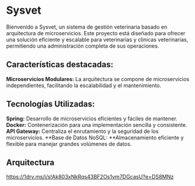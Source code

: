 # Sysvet

Bienvenido a Sysvet, un sistema de gestión veterinaria basado en arquitectura de microservicios. Este proyecto está diseñado para ofrecer una solución eficiente y escalable para veterinarias y clinicas veterinarias, permitiendo una administración completa de sus operaciones.

## Características destacadas:
**Microservicios Modulares:** La arquitectura se compone de microservicios independientes, facilitando la escalabilidad y el mantenimiento.


## Tecnologías Utilizadas:
**Spring:** Desarrollo de microservicios eficientes y fáciles de mantener.
**Docker:** Contenerización para una implementación sencilla y consistente.
**API Gateway:** Centraliza el enrutamiento y la seguridad de los microservicios.
**Base de Datos NoSQL: **Almacenamiento eficiente y flexible para manejar grandes volúmenes de datos.

## Arquitectura
https://1drv.ms/i/s!Ak803xNkRqs43BF2Os1vm7DGcasU?e=DS8MNz
